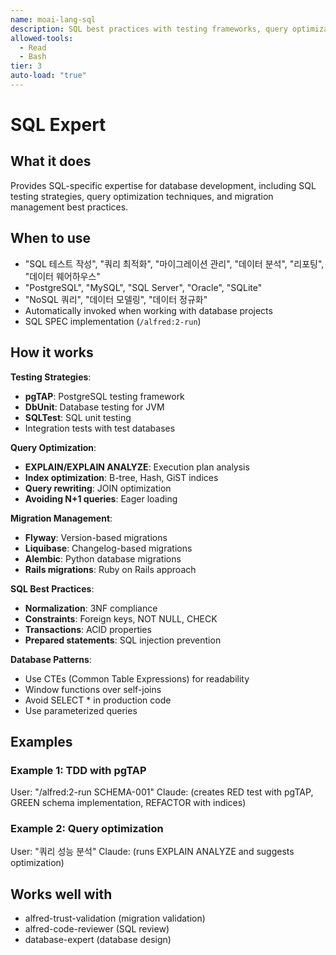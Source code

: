 ```yaml
---
name: moai-lang-sql
description: SQL best practices with testing frameworks, query optimization, and migration management
allowed-tools:
  - Read
  - Bash
tier: 3
auto-load: "true"
---
```


# SQL Expert

## What it does

Provides SQL-specific expertise for database development, including SQL testing strategies, query optimization techniques, and migration management best practices.

## When to use

- "SQL 테스트 작성", "쿼리 최적화", "마이그레이션 관리", "데이터 분석", "리포팅", "데이터 웨어하우스"
- "PostgreSQL", "MySQL", "SQL Server", "Oracle", "SQLite"
- "NoSQL 쿼리", "데이터 모델링", "데이터 정규화"
- Automatically invoked when working with database projects
- SQL SPEC implementation (`/alfred:2-run`)

## How it works

**Testing Strategies**:
- **pgTAP**: PostgreSQL testing framework
- **DbUnit**: Database testing for JVM
- **SQLTest**: SQL unit testing
- Integration tests with test databases

**Query Optimization**:
- **EXPLAIN/EXPLAIN ANALYZE**: Execution plan analysis
- **Index optimization**: B-tree, Hash, GiST indices
- **Query rewriting**: JOIN optimization
- **Avoiding N+1 queries**: Eager loading

**Migration Management**:
- **Flyway**: Version-based migrations
- **Liquibase**: Changelog-based migrations
- **Alembic**: Python database migrations
- **Rails migrations**: Ruby on Rails approach

**SQL Best Practices**:
- **Normalization**: 3NF compliance
- **Constraints**: Foreign keys, NOT NULL, CHECK
- **Transactions**: ACID properties
- **Prepared statements**: SQL injection prevention

**Database Patterns**:
- Use CTEs (Common Table Expressions) for readability
- Window functions over self-joins
- Avoid SELECT * in production code
- Use parameterized queries

## Examples

### Example 1: TDD with pgTAP
User: "/alfred:2-run SCHEMA-001"
Claude: (creates RED test with pgTAP, GREEN schema implementation, REFACTOR with indices)

### Example 2: Query optimization
User: "쿼리 성능 분석"
Claude: (runs EXPLAIN ANALYZE and suggests optimization)

## Works well with

- alfred-trust-validation (migration validation)
- alfred-code-reviewer (SQL review)
- database-expert (database design)
